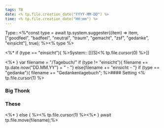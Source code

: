 ```yaml
---
tags: TB
date: <% tp.file.creation_date("YYYY-MM-DD") %>
time: <% tp.file.creation_date("HH:mm") %>
---
```

Type:: <%*const type = await tp.system.suggester((item) => item, ["goodfeel", "badfeel", "neutral", "traum", "gemacht", "zsf", "gedanke", "einsicht"], true); %><% type %>

<%* if (type == "einsicht"){ %>System:: [[(S)<% tp.file.cursor(0) %>]]

<%* }
var filename = "/Tagebuch/" 
if (type != "einsicht"){
filename += tp.date.now("DD.MM.YY") + " - "}
else{filename += "einsicht - "}
if (type == "gedanke"){
filename += "Gedankentagebuch"; %>#### Setting
<% tp.file.cursor(1) %>
### Big Thonk

### These
<%* } else { %><% tp.file.cursor(1) %><%* } 
await tp.file.move(filename);%>